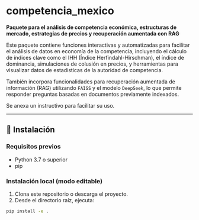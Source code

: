 # competencia_mexico

**Paquete para el análisis de competencia económica, estructuras de mercado, estrategias de precios y recuperación aumentada con RAG**

Este paquete contiene funciones interactivas y automatizadas para facilitar el análisis de datos en economía de la competencia, incluyendo el cálculo de índices clave como el IHH (Índice Herfindahl-Hirschman), el índice de dominancia, simulaciones de colusión en precios, y herramientas para visualizar datos de estadisticas de la autoridad de competencia.

También incorpora funcionalidades para recuperación aumentada de información (RAG) utilizando `FAISS` y el modelo `DeepSeek`, lo que permite responder preguntas basadas en documentos previamente indexados.

Se anexa un instructivo para facilitar su uso. 

---

## 🚀 Instalación

### Requisitos previos

- Python 3.7 o superior
- pip

### Instalación local (modo editable)

1. Clona este repositorio o descarga el proyecto.
2. Desde el directorio raíz, ejecuta:

```bash
pip install -e .

